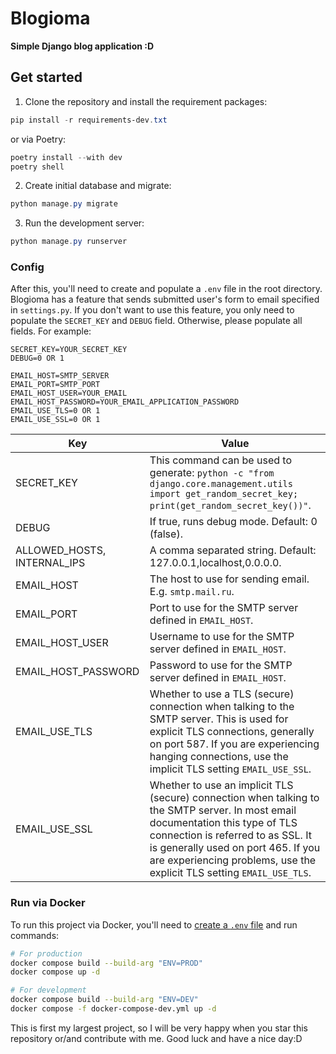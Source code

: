 # Blogioma

**Simple Django blog application :D**

## Get started

1. Clone the repository and install the requirement packages:

```powershell
pip install -r requirements-dev.txt
```

or via Poetry:

```powershell
poetry install --with dev
poetry shell
```

2. Create initial database and migrate:

```powershell
python manage.py migrate
```

3. Run the development server:

```powershell
python manage.py runserver
```


### Config

After this, you'll need to create and populate a `.env` file in the root directory. Blogioma has a feature that sends submitted user's form to email specified in `settings.py`. If you don't want to use this feature, you only need to populate the `SECRET_KEY` and `DEBUG` field. Otherwise, please populate all fields. For example:

```properties
SECRET_KEY=YOUR_SECRET_KEY
DEBUG=0 OR 1

EMAIL_HOST=SMTP_SERVER
EMAIL_PORT=SMTP_PORT
EMAIL_HOST_USER=YOUR_EMAIL
EMAIL_HOST_PASSWORD=YOUR_EMAIL_APPLICATION_PASSWORD
EMAIL_USE_TLS=0 OR 1
EMAIL_USE_SSL=0 OR 1
```

| Key                         | Value                                                                                                                                               |
| --------------------------- | --------------------------------------------------------------------------------------------------------------------------------------------------- |
| SECRET_KEY                  | This command can be used to generate: `python -c "from django.core.management.utils import get_random_secret_key; print(get_random_secret_key())"`. |
| DEBUG                       | If true, runs debug mode. Default: 0 (false).                                                                                                       |
| ALLOWED_HOSTS, INTERNAL_IPS | A comma separated string. Default: 127.0.0.1,localhost,0.0.0.0.                                                                                     |
| EMAIL_HOST                  | The host to use for sending email. E.g. `smtp.mail.ru`.                                                                                             |
| EMAIL_PORT                  | Port to use for the SMTP server defined in `EMAIL_HOST`.                                                                                            |
| EMAIL_HOST_USER             | Username to use for the SMTP server defined in `EMAIL_HOST`.                                                                                        |
| EMAIL_HOST_PASSWORD         | Password to use for the SMTP server defined in `EMAIL_HOST`.                                                                                        |
| EMAIL_USE_TLS               | Whether to use a TLS (secure) connection when talking to the SMTP server. This is used for explicit TLS connections, generally on port 587. If you are experiencing hanging connections, use the implicit TLS setting `EMAIL_USE_SSL`. |
| EMAIL_USE_SSL               | Whether to use an implicit TLS (secure) connection when talking to the SMTP server. In most email documentation this type of TLS connection is referred to as SSL. It is generally used on port 465. If you are experiencing problems, use the explicit TLS setting `EMAIL_USE_TLS`. |


### Run via Docker

To run this project via Docker, you'll need to [create a `.env` file](#config) and run commands:

```bash
# For production
docker compose build --build-arg "ENV=PROD"
docker compose up -d

# For development
docker compose build --build-arg "ENV=DEV"
docker compose -f docker-compose-dev.yml up -d
```

This is first my largest project, so I will be very happy when you star this repository or/and contribute with me. Good luck and have a nice day:D
